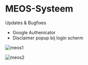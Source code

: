 # MEOS-Systeem

Updates & Bugfixes

* Google Authenicator
* Disclaimer popup bij login scherm

![meos1](https://user-images.githubusercontent.com/50376296/76698569-e623d880-66a4-11ea-9787-5237595f9635.png)

![meos2](https://user-images.githubusercontent.com/50376296/76698574-f340c780-66a4-11ea-9894-9c2b67140614.png)
